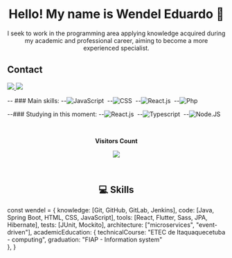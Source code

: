 <h1 align="center"> Hello! My name is Wendel Eduardo 👋 </h1>
<p align="center"> I seek to work in the programming area applying knowledge acquired during my academic and professional career, aiming to become a more experienced specialist.</p>
<h2>Contact</h2>
<p>
  <a href="mailto:wendeleduardo2002@gmail.com" alt="E-mail" target="_blank">
    <img src="https://img.shields.io/badge/-Gmail-c14438?style=for-the-badge&logo=Gmail&logoColor=white" />
</a>
<a href="https://www.linkedin.com/in/wendel-eduardo-b72b231a2/" alt="LinkedIn" target="_blank">
    <img src="https://img.shields.io/badge/-LinkedIn-blue?style=for-the-badge&logo=Linkedin&logoColor=white" />
</a>
</p>


-- ### Main skills:
--![JavaScript](https://img.shields.io/badge/-JavaScript-0D1117?style=for-the-badge&logo=javascript&labelColor=0D1117)&nbsp;
--![CSS](https://img.shields.io/badge/-CSS-0D1117?style=for-the-badge&logo=CSS3&logoColor=1572B6&labelColor=0D1117)&nbsp;
--![React.js](https://img.shields.io/badge/-React.js-0D1117?style=for-the-badge&logo=react&labelColor=0D1117)&nbsp;
--![Php](https://img.shields.io/badge/-php-0D1117?style=for-the-badge&logo=php&logoColor=purple&labelColor=0D1117)&nbsp; 

--### Studying in this moment:
--![React.js](https://img.shields.io/badge/-React.js-0D1117?style=for-the-badge&logo=react&labelColor=0D1117)&nbsp;
--![Typescript](https://img.shields.io/badge/-JavaScript-0D1117?style=for-the-badge&logo=javascript&labelColor=0D1117&textColor=0D1117)&nbsp;
--![Node.JS](https://img.shields.io/badge/-Node.JS-0D1117?style=for-the-badge&logo=node.js&labelColor=0D1117&textColor=0D1117)&nbsp;


<div align="center">
<br><p align="centre"><b>Visitors Count</b></p>  
<p align="center"><img align="center" src="https://profile-counter.glitch.me/{wendeleduardo}/count.svg" /></p> 
<br>
</div>


<h2 align="center"> 💻 Skills </h2>


const wendel = {
  knowledge: [Git, GitHub, GitLab, Jenkins],
  code: [Java, Spring Boot, HTML, CSS, JavaScript],
  tools: [React, Flutter, Sass, JPA, Hibernate],
  tests: [JUnit, Mockito],
  architecture: ["microservices", "event-driven"],
  academicEducation: {
                        technicalCourse: "ETEC de Itaquaquecetuba - computing",
                        graduation: "FIAP - Information system"             
  },
}
